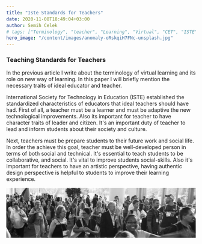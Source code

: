 ```yaml
---
title: "Iste Standards for Teachers"
date: 2020-11-08T18:49:04+03:00
author: Semih Celek
# tags: ["Terminology", "teacher", "Learning", "Virtual", "CET", "ISTE", "ability"]
hero_image: "/content/images/anomaly-oRskqiH7FNc-unsplash.jpg"
---
```


### Teaching Standards for Teachers

In the previous article I write about the terminology of virtual learning and its role on new way of learning. In this paper I will briefly mention the necessary traits of ideal educator and teacher.

International Society for Technology in Education (ISTE) established the standardized characteristics of educators that ideal teachers should have had. First of all, a teacher must be a learner and must be adaptive the new technological improvements. Also its important for teacher to have character traits of leader and citizen. It's an important duty of teacher to lead and inform students about their society and culture.

Next, teachers must be prepare students to their future work and social life. In order the achieve this goal, teacher must be well-developed person in terms of both social and technical. It's essential to teach students to be collaborative, and social. It's vital to improve students social-skills. Also it's important for teachers to have an artistic perspective, having authentic design perspective is helpful to students to improve their learning experience.

![](/content/images/media/social-people.png)
